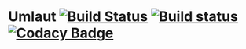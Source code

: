 # Umlaut [![Build Status](https://travis-ci.org/MaLarsson/umlaut.svg?branch=master)](https://travis-ci.org/MaLarsson/umlaut) [![Build status](https://ci.appveyor.com/api/projects/status/x1bnfmae110j5rnm?svg=true)](https://ci.appveyor.com/project/MaLarsson/umlaut) [![Codacy Badge](https://api.codacy.com/project/badge/Grade/36487008835e43528c7e8a049b069613)](https://www.codacy.com/app/MaLarsson/umlaut?utm_source=github.com&amp;utm_medium=referral&amp;utm_content=MaLarsson/umlaut&amp;utm_campaign=Badge_Grade)
